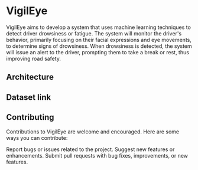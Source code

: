 # VigilEye

VigilEye aims to develop a system that uses machine learning techniques to detect driver drowsiness or fatigue. The system will monitor the driver's behavior, primarily focusing on their facial expressions and eye movements, to determine signs of drowsiness. When drowsiness is detected, the system will issue an alert to the driver, prompting them to take a break or rest, thus improving road safety.

## Architecture


## Dataset link

## Contributing
  Contributions to VigilEye are welcome and encouraged. Here are some ways you can contribute:

  Report bugs or issues related to the project.
  Suggest new features or enhancements.
  Submit pull requests with bug fixes, improvements, or new features.
